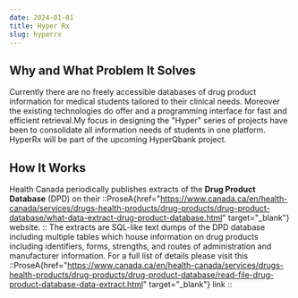 ```yaml
---
date: 2024-01-01
title: Hyper Rx
slug: hyperrx
---
```


## Why and What Problem It Solves

Currently there are no freely accessible databases of drug product information for medical students tailored to their clinical needs. Moreover the existing technologies do offer and a programming interface for fast and efficient retrieval.My focus in designing the "Hyper" series of projects have been to consolidate all information needs of students in one platform. HyperRx will be part of the upcoming HyperQbank project.

## How It Works

Health Canada periodically publishes extracts of the **Drug Product Database** (DPD) on their
::ProseA{href="https://www.canada.ca/en/health-canada/services/drugs-health-products/drug-products/drug-product-database/what-data-extract-drug-product-database.html" target="\_blank"}
website.
::
The extracts are SQL-like text dumps of the DPD database including multiple tables which house information on drug products including identifiers, forms, strengths, and routes of administration and manufacturer information. For a full list of details please visit this
::ProseA{href="https://www.canada.ca/en/health-canada/services/drugs-health-products/drug-products/drug-product-database/read-file-drug-product-database-data-extract.html" target="\_blank"}
link
::
